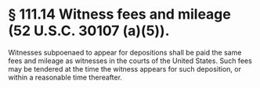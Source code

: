 # § 111.14   Witness fees and mileage (52 U.S.C. 30107 (a)(5)).

Witnesses subpoenaed to appear for depositions shall be paid the same fees and mileage as witnesses in the courts of the United States. Such fees may be tendered at the time the witness appears for such deposition, or within a reasonable time thereafter.




